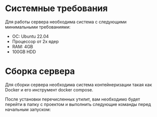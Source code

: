 # Системные требования
Для работы сервера необходима система с следующими минимальными требованиями:
- ОС: Ubuntu 22.04
- Процессор от 2x ядер
- RAM: 4GB
- 100GB HDD

# Сборка сервера
Для сборки сервера необходима система контейнеризации такая как Docker и его инструмент docker compose.

После установки перечисленных утилит, вам необходимо будет перейти в папку с проектом и выполнить следующие команды перед начальным запуском:
